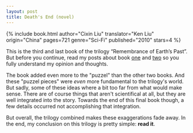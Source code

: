 ```yaml
---
layout: post
title: Death's End (novel)
---
```


{% include book.html author="Cixin Liu" translator="Ken Liu" origin="China" pages=721 genre="Sci-Fi" published="2010" stars=4 %}

This is the third and last book of the trilogy “Remembrance of Earth’s Past”. But before you continue, read my posts about book [one](/the-three-body-problem-novel) and [two](/the-dark-forest-novel) so you fully understand my opinion and thoughts.

The book added even more to the "puzzel" than the other two books. And these "puzzel pieces" were *even* more fundamental to the trilogy's world. But sadly, some of these ideas where a bit too far from what would make sense. There are of course things that aren't scientifical at all, but they are well integrated into the story. Towards the end of this final book though, a few details occurred not accomplishing that integration.

But overall, the trilogy combined makes these exaggerations fade away. In the end, my conclusion on this trilogy is pretty simple: **read it**.
